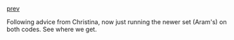 [prev](/B-parking/Tue_Apr_11_2023)

Following advice from Christina, now just running the newer set (Aram's) on both codes. See where we get.
